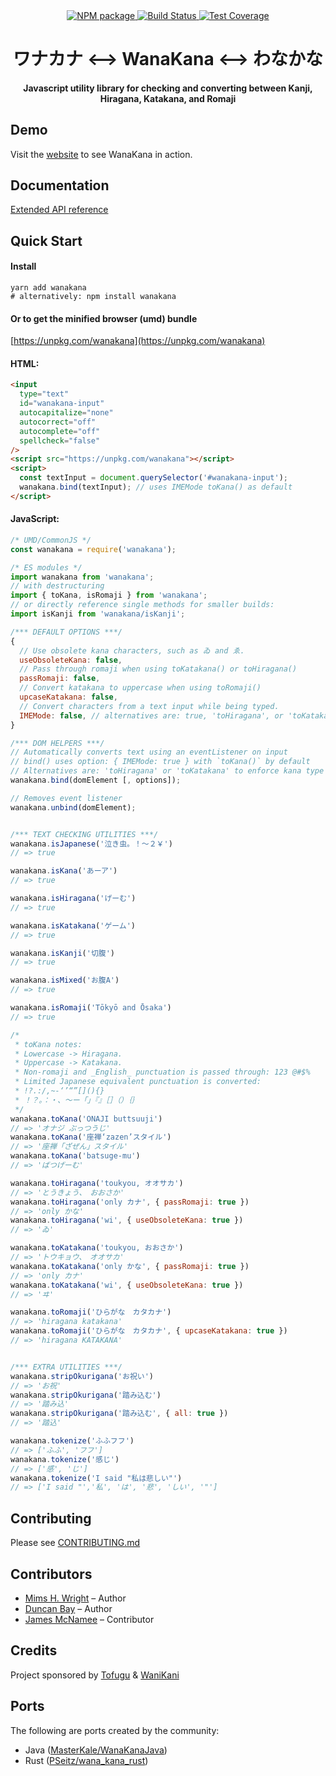 <div align="center">
  <!-- Npm Version -->
  <a href="https://www.npmjs.com/package/wanakana">
    <img src="https://img.shields.io/npm/v/wanakana.svg" alt="NPM package" />
  </a>
  <!-- Build Status -->
  <a href="https://travis-ci.org/WaniKani/WanaKana">
    <img src="https://img.shields.io/travis/WaniKani/WanaKana.svg" alt="Build Status" />
  </a>
  <!-- Test Coverage -->
  <a href="https://coveralls.io/github/WaniKani/WanaKana">
    <img src="https://img.shields.io/coveralls/WaniKani/WanaKana.svg" alt="Test Coverage" />
  </a>
</div>

<div align="center">
<h1>ワナカナ &lt;--&gt; WanaKana &lt;--&gt; わなかな</h1>
<h4>Javascript utility library for checking and converting between Kanji, Hiragana, Katakana, and Romaji</h4>
</div>

## Demo
Visit the [website](http://www.wanakana.com) to see WanaKana in action.

## Documentation
[Extended API reference](http://www.wanakana.com/docs/global.html)

## Quick Start
#### Install
```shell
yarn add wanakana
# alternatively: npm install wanakana
```
#### Or to get the minified browser (umd) bundle
[https://unpkg.com/wanakana](https://unpkg.com/wanakana)

#### HTML:
```html
<input
  type="text"
  id="wanakana-input"
  autocapitalize="none"
  autocorrect="off"
  autocomplete="off"
  spellcheck="false"
/>
<script src="https://unpkg.com/wanakana"></script>
<script>
  const textInput = document.querySelector('#wanakana-input');
  wanakana.bind(textInput); // uses IMEMode toKana() as default
</script>
```

#### JavaScript:
```javascript
/* UMD/CommonJS */
const wanakana = require('wanakana');

/* ES modules */
import wanakana from 'wanakana';
// with destructuring
import { toKana, isRomaji } from 'wanakana';
// or directly reference single methods for smaller builds:
import isKanji from 'wanakana/isKanji';

/*** DEFAULT OPTIONS ***/
{
  // Use obsolete kana characters, such as ゐ and ゑ.
  useObsoleteKana: false,
  // Pass through romaji when using toKatakana() or toHiragana()
  passRomaji: false,
  // Convert katakana to uppercase when using toRomaji()
  upcaseKatakana: false,
  // Convert characters from a text input while being typed.
  IMEMode: false, // alternatives are: true, 'toHiragana', or 'toKatakana'
}

/*** DOM HELPERS ***/
// Automatically converts text using an eventListener on input
// bind() uses option: { IMEMode: true } with `toKana()` by default
// Alternatives are: 'toHiragana' or 'toKatakana' to enforce kana type
wanakana.bind(domElement [, options]);

// Removes event listener
wanakana.unbind(domElement);


/*** TEXT CHECKING UTILITIES ***/
wanakana.isJapanese('泣き虫。！〜２￥')
// => true

wanakana.isKana('あーア')
// => true

wanakana.isHiragana('げーむ')
// => true

wanakana.isKatakana('ゲーム')
// => true

wanakana.isKanji('切腹')
// => true

wanakana.isMixed('お腹A')
// => true

wanakana.isRomaji('Tōkyō and Ōsaka')
// => true

/*
 * toKana notes:
 * Lowercase -> Hiragana.
 * Uppercase -> Katakana.
 * Non-romaji and _English_ punctuation is passed through: 123 @#$%
 * Limited Japanese equivalent punctuation is converted:
 * !?.:/,~-‘’“”[](){}
 * ！？。：・、〜ー「」『』［］（）｛｝
 */
wanakana.toKana('ONAJI buttsuuji')
// => 'オナジ ぶっつうじ'
wanakana.toKana('座禅‘zazen’スタイル')
// => '座禅「ざぜん」スタイル'
wanakana.toKana('batsuge-mu')
// => 'ばつげーむ'

wanakana.toHiragana('toukyou, オオサカ')
// => 'とうきょう、　おおさか'
wanakana.toHiragana('only カナ', { passRomaji: true })
// => 'only かな'
wanakana.toHiragana('wi', { useObsoleteKana: true })
// => 'ゐ'

wanakana.toKatakana('toukyou, おおさか')
// => 'トウキョウ、　オオサカ'
wanakana.toKatakana('only かな', { passRomaji: true })
// => 'only カナ'
wanakana.toKatakana('wi', { useObsoleteKana: true })
// => 'ヰ'

wanakana.toRomaji('ひらがな　カタカナ')
// => 'hiragana katakana'
wanakana.toRomaji('ひらがな　カタカナ', { upcaseKatakana: true })
// => 'hiragana KATAKANA'


/*** EXTRA UTILITIES ***/
wanakana.stripOkurigana('お祝い')
// => 'お祝'
wanakana.stripOkurigana('踏み込む')
// => '踏み込'
wanakana.stripOkurigana('踏み込む', { all: true })
// => '踏込'

wanakana.tokenize('ふふフフ')
// => ['ふふ', 'フフ']
wanakana.tokenize('感じ')
// => ['感', 'じ']
wanakana.tokenize('I said "私は悲しい"')
// => ['I said "','私', 'は', '悲', 'しい', '"']
```

## Contributing
Please see [CONTRIBUTING.md](CONTRIBUTING.md)

## Contributors
- [Mims H. Wright](https://github.com/mimshwright) – Author
- [Duncan Bay](https://github.com/DJTB) – Author
- [James McNamee](https://github.com/dotfold) – Contributor

## Credits
Project sponsored by [Tofugu](http://www.tofugu.com) & [WaniKani](http://www.wanikani.com)

## Ports
  The following are ports created by the community:
  - Java ([MasterKale/WanaKanaJava](https://github.com/MasterKale/WanaKanaJava))
  - Rust ([PSeitz/wana_kana_rust](https://github.com/PSeitz/wana_kana_rust))
